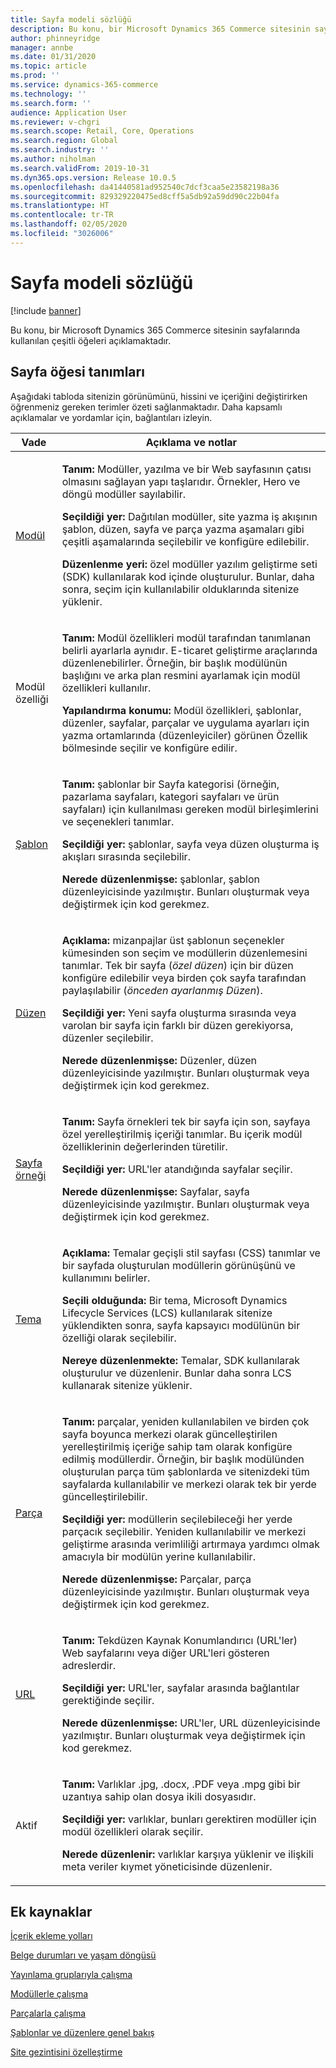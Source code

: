 ```yaml
---
title: Sayfa modeli sözlüğü
description: Bu konu, bir Microsoft Dynamics 365 Commerce sitesinin sayfalarında kullanılan çeşitli öğeleri açıklamaktadır.
author: phinneyridge
manager: annbe
ms.date: 01/31/2020
ms.topic: article
ms.prod: ''
ms.service: dynamics-365-commerce
ms.technology: ''
ms.search.form: ''
audience: Application User
ms.reviewer: v-chgri
ms.search.scope: Retail, Core, Operations
ms.search.region: Global
ms.search.industry: ''
ms.author: niholman
ms.search.validFrom: 2019-10-31
ms.dyn365.ops.version: Release 10.0.5
ms.openlocfilehash: da41440581ad952540c7dcf3caa5e23582198a36
ms.sourcegitcommit: 829329220475ed8cff5a5db92a59dd90c22b04fa
ms.translationtype: HT
ms.contentlocale: tr-TR
ms.lasthandoff: 02/05/2020
ms.locfileid: "3026006"
---
```

# <a name="page-model-glossary"></a>Sayfa modeli sözlüğü


[!include [banner](includes/banner.md)]

Bu konu, bir Microsoft Dynamics 365 Commerce sitesinin sayfalarında kullanılan çeşitli öğeleri açıklamaktadır.

## <a name="page-element-definitions"></a>Sayfa öğesi tanımları

Aşağıdaki tabloda sitenizin görünümünü, hissini ve içeriğini değiştirirken öğrenmeniz gereken terimler özeti sağlanmaktadır. Daha kapsamlı açıklamalar ve yordamlar için, bağlantıları izleyin.

| Vade | Açıklama ve notlar |
|------|-----------------------|
| [Modül](work-with-modules.md) | <p>**Tanım:** Modüller, yazılma ve bir Web sayfasının çatısı olmasını sağlayan yapı taşlarıdır. Örnekler, Hero ve döngü modüller sayılabilir.</p><p>**Seçildiği yer:** Dağıtılan modüller, site yazma iş akışının şablon, düzen, sayfa ve parça yazma aşamaları gibi çeşitli aşamalarında seçilebilir ve konfigüre edilebilir.</p><p>**Düzenlenme yeri:** özel modüller yazılım geliştirme seti (SDK) kullanılarak kod içinde oluşturulur. Bunlar, daha sonra, seçim için kullanılabilir olduklarında sitenize yüklenir.</p> |
| Modül özelliği | <p>**Tanım:** Modül özellikleri modül tarafından tanımlanan belirli ayarlarla aynıdır. E-ticaret geliştirme araçlarında düzenlenebilirler. Örneğin, bir başlık modülünün başlığını ve arka plan resmini ayarlamak için modül özellikleri kullanılır.</p><p>**Yapılandırma konumu:** Modül özellikleri, şablonlar, düzenler, sayfalar, parçalar ve uygulama ayarları için yazma ortamlarında (düzenleyiciler) görünen Özellik bölmesinde seçilir ve konfigüre edilir.</p> |
| [Şablon](templates-layouts-overview.md) | <p>**Tanım:** şablonlar bir Sayfa kategorisi (örneğin, pazarlama sayfaları, kategori sayfaları ve ürün sayfaları) için kullanılması gereken modül birleşimlerini ve seçenekleri tanımlar.</p><p>**Seçildiği yer:** şablonlar, sayfa veya düzen oluşturma iş akışları sırasında seçilebilir.</p><p>**Nerede düzenlenmişse:** şablonlar, şablon düzenleyicisinde yazılmıştır. Bunları oluşturmak veya değiştirmek için kod gerekmez.</p> |
| [Düzen](templates-layouts-overview.md) | <p>**Açıklama:** mizanpajlar üst şablonun seçenekler kümesinden son seçim ve modüllerin düzenlemesini tanımlar. Tek bir sayfa (*özel düzen*) için bir düzen konfigüre edilebilir veya birden çok sayfa tarafından paylaşılabilir (*önceden ayarlanmış Düzen*).</p><p>**Seçildiği yer:** Yeni sayfa oluşturma sırasında veya varolan bir sayfa için farklı bir düzen gerekiyorsa, düzenler seçilebilir.</p><p>**Nerede düzenlenmişse:** Düzenler, düzen düzenleyicisinde yazılmıştır. Bunları oluşturmak veya değiştirmek için kod gerekmez.</p> |
| [Sayfa örneği](modify-existing-page.md) | <p>**Tanım:** Sayfa örnekleri tek bir sayfa için son, sayfaya özel yerelleştirilmiş içeriği tanımlar. Bu içerik modül özelliklerinin değerlerinden türetilir.</p><p>**Seçildiği yer:** URL'ler atandığında sayfalar seçilir.</p><p>**Nerede düzenlenmişse:** Sayfalar, sayfa düzenleyicisinde yazılmıştır. Bunları oluşturmak veya değiştirmek için kod gerekmez.</p> |
| [Tema](select-site-theme.md) | <p>**Açıklama:** Temalar geçişli stil sayfası (CSS) tanımlar ve bir sayfada oluşturulan modüllerin görünüşünü ve kullanımını belirler.</p><p>**Seçili olduğunda:** Bir tema, Microsoft Dynamics Lifecycle Services (LCS) kullanılarak sitenize yüklendikten sonra, sayfa kapsayıcı modülünün bir özelliği olarak seçilebilir.</p><p>**Nereye düzenlenmekte:** Temalar, SDK kullanılarak oluşturulur ve düzenlenir. Bunlar daha sonra LCS kullanarak sitenize yüklenir.</p> |
| [Parça](work-with-fragments.md) | <p>**Tanım:** parçalar, yeniden kullanılabilen ve birden çok sayfa boyunca merkezi olarak güncelleştirilen yerelleştirilmiş içeriğe sahip tam olarak konfigüre edilmiş modüllerdir. Örneğin, bir başlık modülünden oluşturulan parça tüm şablonlarda ve sitenizdeki tüm sayfalarda kullanılabilir ve merkezi olarak tek bir yerde güncelleştirilebilir.</p><p>**Seçildiği yer:** modüllerin seçilebileceği her yerde parçacık seçilebilir. Yeniden kullanılabilir ve merkezi geliştirme arasında verimliliği artırmaya yardımcı olmak amacıyla bir modülün yerine kullanılabilir.</p><p>**Nerede düzenlenmişse:** Parçalar, parça düzenleyicisinde yazılmıştır. Bunları oluşturmak veya değiştirmek için kod gerekmez.</p> |
| [URL](create-page-URL.md) | <p>**Tanım:** Tekdüzen Kaynak Konumlandırıcı (URL'ler) Web sayfalarını veya diğer URL'leri gösteren adreslerdir.</p><p>**Seçildiği yer:** URL'ler, sayfalar arasında bağlantılar gerektiğinde seçilir.</p><p>**Nerede düzenlenmişse:** URL'ler, URL düzenleyicisinde yazılmıştır. Bunları oluşturmak veya değiştirmek için kod gerekmez.</p> |
| Aktif | <p>**Tanım:** Varlıklar .jpg, .docx, .PDF veya .mpg gibi bir uzantıya sahip olan dosya ikili dosyasıdır.</p><p>**Seçildiği yer:** varlıklar, bunları gerektiren modüller için modül özellikleri olarak seçilir.</p><p>**Nerede düzenlenir:** varlıklar karşıya yüklenir ve ilişkili meta veriler kıymet yöneticisinde düzenlenir.</p> |

## <a name="additional-resources"></a>Ek kaynaklar

[İçerik ekleme yolları](add-manage-content.md)

[Belge durumları ve yaşam döngüsü](document-states-overview.md)

[Yayınlama gruplarıyla çalışma](publish-groups.md)

[Modüllerle çalışma](work-with-modules.md)

[Parçalarla çalışma](work-with-fragments.md)

[Şablonlar ve düzenlere genel bakış](templates-layouts-overview.md)

[Site gezintisini özelleştirme](customize-site-navigation.md)
